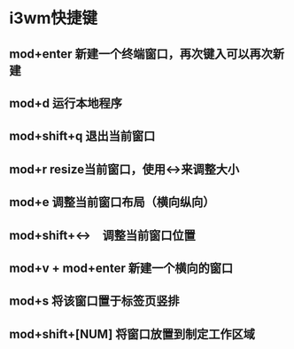 # i3wm快捷键

## mod+enter 新建一个终端窗口，再次键入可以再次新建

## mod+d 运行本地程序

## mod+shift+q 退出当前窗口

## mod+r resize当前窗口，使用↔来调整大小

## mod+e 调整当前窗口布局（横向纵向）

## mod+shift+↔　调整当前窗口位置

## mod+v  +  mod+enter 新建一个横向的窗口

## mod+s 将该窗口置于标签页竖排

## mod+shift+\[NUM\] 将窗口放置到制定工作区域



